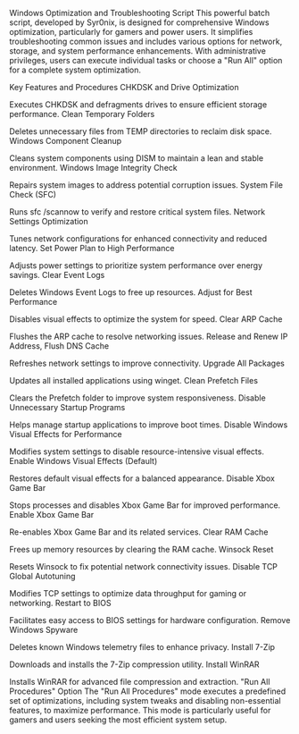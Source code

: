 Windows Optimization and Troubleshooting Script
This powerful batch script, developed by Syr0nix, is designed for comprehensive Windows optimization, particularly for gamers and power users. It simplifies troubleshooting common issues and includes various options for network, storage, and system performance enhancements. With administrative privileges, users can execute individual tasks or choose a "Run All" option for a complete system optimization.

Key Features and Procedures
CHKDSK and Drive Optimization

Executes CHKDSK and defragments drives to ensure efficient storage performance.
Clean Temporary Folders

Deletes unnecessary files from TEMP directories to reclaim disk space.
Windows Component Cleanup

Cleans system components using DISM to maintain a lean and stable environment.
Windows Image Integrity Check

Repairs system images to address potential corruption issues.
System File Check (SFC)

Runs sfc /scannow to verify and restore critical system files.
Network Settings Optimization

Tunes network configurations for enhanced connectivity and reduced latency.
Set Power Plan to High Performance

Adjusts power settings to prioritize system performance over energy savings.
Clear Event Logs

Deletes Windows Event Logs to free up resources.
Adjust for Best Performance

Disables visual effects to optimize the system for speed.
Clear ARP Cache

Flushes the ARP cache to resolve networking issues.
Release and Renew IP Address, Flush DNS Cache

Refreshes network settings to improve connectivity.
Upgrade All Packages

Updates all installed applications using winget.
Clean Prefetch Files

Clears the Prefetch folder to improve system responsiveness.
Disable Unnecessary Startup Programs

Helps manage startup applications to improve boot times.
Disable Windows Visual Effects for Performance

Modifies system settings to disable resource-intensive visual effects.
Enable Windows Visual Effects (Default)

Restores default visual effects for a balanced appearance.
Disable Xbox Game Bar

Stops processes and disables Xbox Game Bar for improved performance.
Enable Xbox Game Bar

Re-enables Xbox Game Bar and its related services.
Clear RAM Cache

Frees up memory resources by clearing the RAM cache.
Winsock Reset

Resets Winsock to fix potential network connectivity issues.
Disable TCP Global Autotuning

Modifies TCP settings to optimize data throughput for gaming or networking.
Restart to BIOS

Facilitates easy access to BIOS settings for hardware configuration.
Remove Windows Spyware

Deletes known Windows telemetry files to enhance privacy.
Install 7-Zip

Downloads and installs the 7-Zip compression utility.
Install WinRAR

Installs WinRAR for advanced file compression and extraction.
"Run All Procedures" Option
The "Run All Procedures" mode executes a predefined set of optimizations, including system tweaks and disabling non-essential features, to maximize performance. This mode is particularly useful for gamers and users seeking the most efficient system setup.
